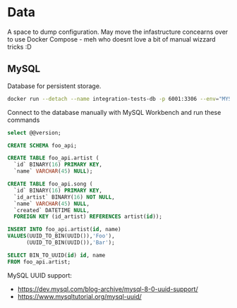 # Data

A space to dump configuration. May move the infastructure concearns over to use Docker Compose - meh who doesnt love a bit of manual wizzard tricks :D

## MySQL

Database for persistent storage.

```sh
docker run --detach --name integration-tests-db -p 6001:3306 --env="MYSQL_ROOT_PASSWORD=root" mysql:8.0.28
```

Connect to the database manually with MySQL Workbench and run these commands

```sql
select @@version;

CREATE SCHEMA foo_api;

CREATE TABLE foo_api.artist (
  `id` BINARY(16) PRIMARY KEY,
  `name` VARCHAR(45) NULL);

CREATE TABLE foo_api.song (
  `id` BINARY(16) PRIMARY KEY,
  `id_artist` BINARY(16) NOT NULL,
  `name` VARCHAR(45) NULL,
  `created` DATETIME NULL,
  FOREIGN KEY (id_artist) REFERENCES artist(id));

INSERT INTO foo_api.artist(id, name)
VALUES(UUID_TO_BIN(UUID()),'Foo'),
      (UUID_TO_BIN(UUID()),'Bar');

SELECT BIN_TO_UUID(id) id, name 
FROM foo_api.artist;      
```

MySQL UUID support:

* https://dev.mysql.com/blog-archive/mysql-8-0-uuid-support/
* https://www.mysqltutorial.org/mysql-uuid/
